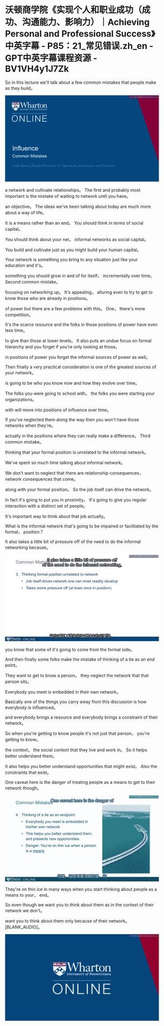 # 沃顿商学院《实现个人和职业成功（成功、沟通能力、影响力）｜Achieving Personal and Professional Success》中英字幕 - P85：21_常见错误.zh_en - GPT中英字幕课程资源 - BV1VH4y1J7Zk

 So in this lecture we'll talk about a few common mistakes that people make as they build。



![](img/7ef045a3d1d082726cf85b42b4c3a201_1.png)

 a network and cultivate relationships。 The first and probably most important is the mistake of waiting to network until you have。

 an objective。 The ideas we've been talking about today are much more about a way of life。

 It is a means rather than an end。 You should think in terms of social capital。

 You should think about your net， informal networks as social capital。

 You build and cultivate just as you might build your human capital。

 Your network is something you bring to any situation just like your education and it's。

 something you should grow in and of for itself， incrementally over time。 Second common mistake。

 focusing on networking up。 It's appealing， alluring even to try to get to know those who are already in positions。

 of power but there are a few problems with this。 One， there's more competition。

 It's the scarce resource and the folks in those positions of power have even less time。

 to give than those at lower levels。 It also puts an undue focus on formal hierarchy and you forget if you're only looking at those。

 in positions of power you forget the informal sources of power as well。

 Then finally a very practical consideration is one of the greatest sources of your network。

 is going to be who you know now and how they evolve over time。

 The folks you were going to school with， the folks you were starting your organizations。

 with will move into positions of influence over time。

 If you've neglected them along the way then you won't have those networks when they're。

 actually in the positions where they can really make a difference。 Third common mistake。

 thinking that your formal position is unrelated to the informal network。

 We've spent so much time talking about informal network。

 We don't want to neglect that there are relationship consequences， network consequences that come。

 along with your formal position。 So the job itself can drive the network。

 In fact it's going to put you in proximity。 It's going to give you regular interaction with a distinct set of people。

 It's important way to think about that job actually。

 What is the informal network that's going to be impaired or facilitated by the formal， position？

 It also takes a little bit of pressure off of the need to do the informal networking because。



![](img/7ef045a3d1d082726cf85b42b4c3a201_3.png)

 you know that some of it's going to come from the formal side。

 And then finally some folks make the mistake of thinking of a tie as an end point。

 They want to get to know a person， they neglect the network that that person sits。

 Everybody you meet is embedded in their own network。

 Basically one of the things you carry away from this discussion is how everybody is influenced。

 and everybody brings a resource and everybody brings a constraint of their network。

 So when you're getting to know people it's not just that person， you're getting to know。

 the context， the social context that they live and work in。 So it helps better understand them。

 It also helps you better understand opportunities that might exist。 Also the constraints that exist。

 One caveat here is the danger of treating people as a means to get to their network though。



![](img/7ef045a3d1d082726cf85b42b4c3a201_5.png)

 They're on thin ice in many ways when you start thinking about people as a means to your， end。

 So even though we want you to think about them as in the context of their network we don't。

 want you to think about them only because of their network。 [BLANK_AUDIO]。



![](img/7ef045a3d1d082726cf85b42b4c3a201_7.png)